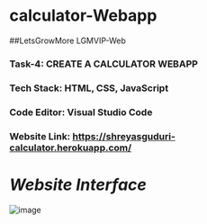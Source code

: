 # calculator-Webapp
##LetsGrowMore LGMVIP-Web

### **Task-4:** CREATE A CALCULATOR WEBAPP

### **Tech Stack:** HTML, CSS, JavaScript

### **Code Editor:** Visual Studio Code

### **Website Link:** https://shreyasguduri-calculator.herokuapp.com/

# *Website Interface*

![image](https://user-images.githubusercontent.com/91691592/167637204-81a17414-663b-49aa-b88d-70cbbaa460a0.png)

